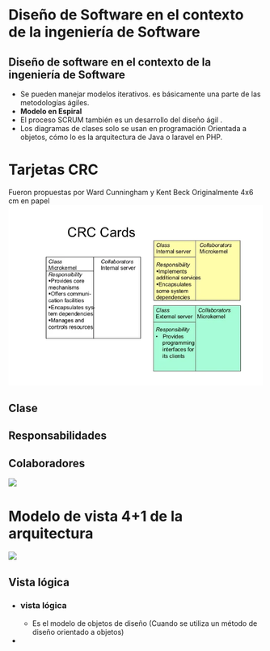 # Diseño de Software en el contexto de la ingeniería de Software
## Diseño de software en el contexto de la ingeniería de Software

- Se pueden manejar modelos iterativos. es básicamente una parte de las metodologías ágiles.
- **Modelo en Espiral**
- El proceso SCRUM también es un desarrollo del diseño ágil .
- Los diagramas de clases solo se usan en programación Orientada a objetos, cómo lo es la arquitectura de Java o laravel en PHP.
# Tarjetas CRC
Fueron propuestas por Ward Cunningham y Kent Beck
	Originalmente 4x6 cm en papel
![Image](./Images/Pasted%20image%2020230522165608.png)
## Clase

## Responsabilidades

## Colaboradores
![](Pasted%20image%2020230522171806.png)

# Modelo de vista 4+1 de la arquitectura
![](Pasted%20image%2020230529163129.png)
## Vista lógica
- ### vista lógica
	- Es el modelo de objetos de diseño (Cuando se utiliza un método de diseño orientado a objetos)
- 